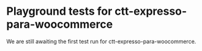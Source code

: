 # Playground tests for ctt-expresso-para-woocommerce
We are still awaiting the first test run for ctt-expresso-para-woocommerce.
